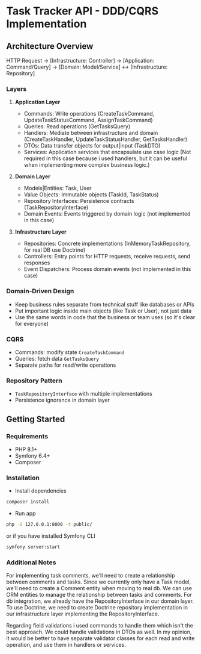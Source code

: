 # Task Tracker API - DDD/CQRS Implementation

## Architecture Overview

HTTP Request → [Infrastructure: Controller] → [Application: Command/Query] → [Domain: Model/Service] ↔ [Infrastructure: Repository]

### Layers
1. **Application Layer**
    - Commands: Write operations (CreateTaskCommand, UpdateTaskStatusCommand, AssignTaskCommand)
    - Queries: Read operations (GetTasksQuery)
    - Handlers: Mediate between infrastructure and domain (CreateTaskHandler, UpdateTaskStatusHandler, GetTasksHandler)
    - DTOs: Data transfer objects for output|input (TaskDTO)
    - Services: Application services that encapsulate use case logic
      (Not required in this case because i used handlers, but it can be useful when implementing more complex business logic.)

2. **Domain Layer**
    - Models|Entities: Task, User
    - Value Objects: Immutable objects (TaskId, TaskStatus)
    - Repository Interfaces: Persistence contracts (TaskRepositoryInterface)
    - Domain Events: Events triggered by domain logic (not implemented in this case)

3. **Infrastructure Layer**
    - Repositories: Concrete implementations (InMemoryTaskRepository, for real DB use Doctrine)
    - Controllers: Entry points for HTTP requests, receive requests, send responses
    - Event Dispatchers: Process domain events (not implemented in this case)

### Domain-Driven Design
- Keep business rules separate from technical stuff like databases or APIs
- Put important logic inside main objects (like Task or User), not just data
- Use the same words in code that the business or team uses (so it's clear for everyone)

### CQRS
- Commands: modify state `CreateTaskCommand`
- Queries: fetch data `GetTasksQuery`
- Separate paths for read/write operations

### Repository Pattern
- `TaskRepositoryInterface` with multiple implementations
- Persistence ignorance in domain layer

## Getting Started

### Requirements
- PHP 8.1+
- Symfony 6.4+
- Composer

### Installation
- Install dependencies
```bash
composer install
```

- Run app
```bash
php -S 127.0.0.1:8000 -t public/
```
or if you have installed Symfony CLI
```bash
symfony server:start
```

### Additional Notes
For implementing task comments, we'll need to create a relationship between comments and tasks. 
Since we currently only have a Task model, we'll need to create a Comment entity when moving to real db.
We can use ORM entities to manage the relationship between tasks and comments.
For db integration, we already have the RepositoryInterface in our domain layer. 
To use Doctrine, we need to create Doctrine repository implementation in our infrastructure layer implementing the RepositoryInterface.

Regarding field validations i used commands to handle them which isn't the best approach. We could handle validations in DTOs as well.
In my opinion, it would be better to have separate validator classes for each read and write operation, and use them in handlers or services.